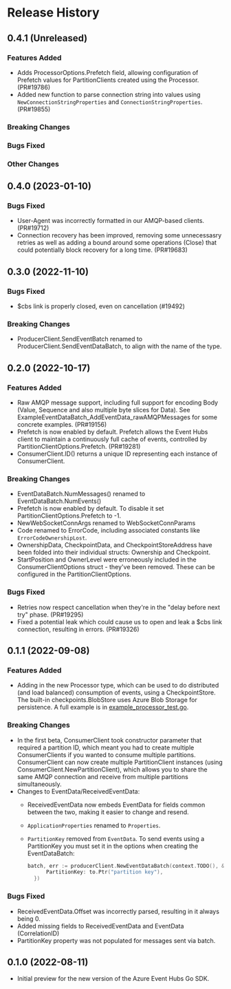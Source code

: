 # Release History

## 0.4.1 (Unreleased)

### Features Added

- Adds ProcessorOptions.Prefetch field, allowing configuration of Prefetch values for PartitionClients created using the Processor. (PR#19786)
- Added new function to parse connection string into values using `NewConnectionStringProperties` and `ConnectionStringProperties`. (PR#19855)

### Breaking Changes

### Bugs Fixed

### Other Changes

## 0.4.0 (2023-01-10)

### Bugs Fixed

- User-Agent was incorrectly formatted in our AMQP-based clients. (PR#19712)
- Connection recovery has been improved, removing some unnecessasry retries as well as adding a bound around 
  some operations (Close) that could potentially block recovery for a long time. (PR#19683)

## 0.3.0 (2022-11-10)

### Bugs Fixed

- $cbs link is properly closed, even on cancellation (#19492)

### Breaking Changes

- ProducerClient.SendEventBatch renamed to ProducerClient.SendEventDataBatch, to align with
  the name of the type.

## 0.2.0 (2022-10-17)

### Features Added

- Raw AMQP message support, including full support for encoding Body (Value, Sequence and also multiple byte slices for Data). See ExampleEventDataBatch_AddEventData_rawAMQPMessages for some concrete examples. (PR#19156)
- Prefetch is now enabled by default. Prefetch allows the Event Hubs client to maintain a continuously full cache of events, controlled by PartitionClientOptions.Prefetch. (PR#19281)
- ConsumerClient.ID() returns a unique ID representing each instance of ConsumerClient.

### Breaking Changes

- EventDataBatch.NumMessages() renamed to EventDataBatch.NumEvents()
- Prefetch is now enabled by default. To disable it set PartitionClientOptions.Prefetch to -1.
- NewWebSocketConnArgs renamed to WebSocketConnParams
- Code renamed to ErrorCode, including associated constants like `ErrorCodeOwnershipLost`.
- OwnershipData, CheckpointData, and CheckpointStoreAddress have been folded into their individual structs: Ownership and Checkpoint.
- StartPosition and OwnerLevel were erroneously included in the ConsumerClientOptions struct - they've been removed. These can be 
  configured in the PartitionClientOptions.

### Bugs Fixed

- Retries now respect cancellation when they're in the "delay before next try" phase. (PR#19295)
- Fixed a potential leak which could cause us to open and leak a $cbs link connection, resulting in errors. (PR#19326)

## 0.1.1 (2022-09-08)

### Features Added

- Adding in the new Processor type, which can be used to do distributed (and load balanced) consumption of events, using a 
  CheckpointStore. The built-in checkpoints.BlobStore uses Azure Blob Storage for persistence. A full example is 
  in [example_processor_test.go](https://github.com/Azure/azure-sdk-for-go/blob/main/sdk/messaging/azeventhubs/example_processor_test.go).

### Breaking Changes

- In the first beta, ConsumerClient took constructor parameter that required a partition ID, which meant you had to create
  multiple ConsumerClients if you wanted to consume multiple partitions. ConsumerClient can now create multiple PartitionClient
  instances (using ConsumerClient.NewPartitionClient), which allows you to share the same AMQP connection and receive from multiple
  partitions simultaneously.
- Changes to EventData/ReceivedEventData:
  - ReceivedEventData now embeds EventData for fields common between the two, making it easier to change and resend.
  - `ApplicationProperties` renamed to `Properties`.
  - `PartitionKey` removed from `EventData`. To send events using a PartitionKey you must set it in the options
    when creating the EventDataBatch:

    ```go
    batch, err := producerClient.NewEventDataBatch(context.TODO(), &azeventhubs.NewEventDataBatchOptions{
		  PartitionKey: to.Ptr("partition key"),
	  })
    ```

### Bugs Fixed

- ReceivedEventData.Offset was incorrectly parsed, resulting in it always being 0.
- Added missing fields to ReceivedEventData and EventData (CorrelationID)
- PartitionKey property was not populated for messages sent via batch.

## 0.1.0 (2022-08-11)

- Initial preview for the new version of the Azure Event Hubs Go SDK. 
